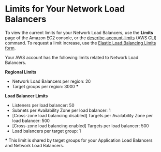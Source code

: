 # Limits for Your Network Load Balancers<a name="load-balancer-limits"></a>

To view the current limits for your Network Load Balancers, use the **Limits** page of the Amazon EC2 console, or the [describe\-account\-limits](http://docs.aws.amazon.com/cli/latest/reference/elbv2/describe-account-limits.html) \(AWS CLI\) command\. To request a limit increase, use the [Elastic Load Balancing Limits form](https://console.aws.amazon.com/support/home#/case/create?issueType=service-limit-increase&limitType=service-code-elastic-load-balancers)\.

Your AWS account has the following limits related to Network Load Balancers\.

**Regional Limits**
+ Network Load Balancers per region: 20
+ Target groups per region: 3000 **\***

**Load Balancer Limits**
+ Listeners per load balancer: 50
+ Subnets per Availability Zone per load balancer: 1
+ \[Cross\-zone load balancing disabled\] Targets per Availability Zone per load balancer: 500
+ \[Cross\-zone load balancing enabled\] Targets per load balancer: 500
+ Load balancers per target group: 1

**\*** This limit is shared by target groups for your Application Load Balancers and Network Load Balancers\.